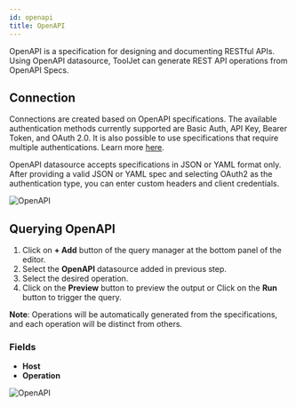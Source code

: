 ```yaml
---
id: openapi
title: OpenAPI
---
```


OpenAPI is a specification for designing and documenting RESTful APIs. Using OpenAPI datasource, ToolJet can generate REST API operations from OpenAPI Specs.

<div style={{paddingTop:'24px'}}>

## Connection

Connections are created based on OpenAPI specifications. The available authentication methods currently supported are Basic Auth, API Key, Bearer Token, and OAuth 2.0. It is also possible to use specifications that require multiple authentications. Learn more [here](https://swagger.io/docs/specification/authentication/).

OpenAPI datasource accepts specifications in JSON or YAML format only. After providing a valid JSON or YAML spec and selecting OAuth2 as the authentication type, you can enter custom headers and client credentials.

<img className="screenshot-full img-l" src="/img/datasource-reference/openapi/openapiconnect-v3.png" alt="OpenAPI" />

</div>

<div style={{paddingTop:'24px'}}>

## Querying OpenAPI

1. Click on **+ Add** button of the query manager at the bottom panel of the editor.
2. Select the **OpenAPI** datasource added in previous step.
3. Select the desired operation.
4. Click on the **Preview** button to preview the output or Click on the **Run** button to trigger the query.

**Note**: Operations will be automatically generated from the specifications, and each operation will be distinct from others.

### Fields

- **Host**
- **Operation**

<img className="screenshot-full" src="/img/datasource-reference/openapi/query.png" alt="OpenAPI" />

</div>
